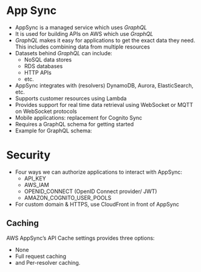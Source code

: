 # App Sync

- AppSync is a managed service which uses _GraphQL_
- It is used for building APIs on AWS which use _GraphQL_
- _GraphQL_ makes it easy for applications to get the exact data they need. This includes combining data from multiple resources
- Datasets behind _GraphQL_ can include:
    - NoSQL data stores
    - RDS databases
    - HTTP APIs
    - etc.
- AppSync integrates with (resolvers) DynamoDB, Aurora, ElasticSearch, etc.
- Supports customer resources using Lambda
- Provides support for real time data retrieval using WebSocket or MQTT on WebSocket protocols
- Mobile applications: replacement for Cognito Sync
- Requires a GraphQL schema for getting started
- Example for GraphQL schema:

# Security

- Four ways we can authorize applications to interact with AppSync:
    - API_KEY
    - AWS_IAM
    - OPENID_CONNECT (OpenID Connect provider/ JWT)
    - AMAZON_COGNITO_USER_POOLS
- For custom domain & HTTPS, use CloudFront in front of AppSync

## Caching

AWS AppSync’s API Cache settings provides three options: 
- None
- Full request caching
- and Per-resolver caching.